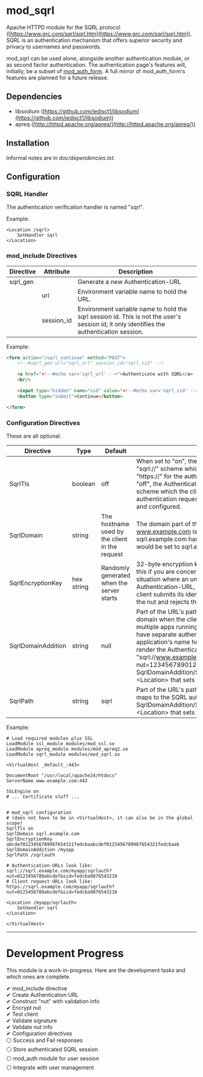 # mod_sqrl

Apache HTTPD module for the SQRL protocol
([https://www.grc.com/sqrl/sqrl.htm](https://www.grc.com/sqrl/sqrl.htm)).
SQRL is an authentication mechanism that offers superior security and privacy
to usernames and passwords.

mod\_sqrl can be used alone, alongside another authentication module, or
as second factor authentication. The authentication page's features will,
initially, be a subset of
[mod\_auth\_form](http://httpd.apache.org/docs/2.4/mod/mod_auth_form.html).
A full mirror of mod\_auth\_form's features are planned for a future release.

## Dependencies

* libsodium ([https://github.com/jedisct1/libsodium](https://github.com/jedisct1/libsodium))
* apreq ([http://httpd.apache.org/apreq/](http://httpd.apache.org/apreq/))

## Installation

Informal notes are in _doc/dependencies.txt_.

## Configuration

### SQRL Handler

The authentication verification handler is named "sqrl".

Example:  
```
<Location /sqrl>
    SetHandler sqrl
</Location>
```

### mod\_include Directives

| Directive | Attribute   | Description |
| --------- | ----------- | ----------- |
| sqrl\_gen |             | Generate a new Authentication-URL |
|           | url         | Environment variable name to hold the URL. |
|           | session\_id | Environment variable name to hold the sqrl session id. This is not the user's session id; it only identifies the authentication session. |

Example:
```HTML
<form action="/sqrl_continue" method="POST">
    <!--#sqrl_gen url="sqrl_url" session_id="sqrl_sid" -->

    <a href="<!--#echo var='sqrl_url' -->">Authenticate with SQRL</a>
    <br/>

    <input type="hidden" name="sid" value="<!--#echo var='sqrl_sid' -->"/>
    <button type="submit">Continue</button>

</form>
```

### Configuration Directives

These are all optional.

| Directive          | Type       | Default | Description |
| ------------------ | ---------- | ------- | ----------- |
| SqrlTls            | boolean    | off     | When set to "on", the Authentication-URL will have a "sqrl://" scheme which the client will convert to "https://" for the authentication request. When set to "off", the Authentication-URL will have a "qrl://" scheme which the client will convert to "http://" for the authentication request. Set to "on" if mod\_ssl is loaded and configured. |
| SqrlDomain         | string     | The hostname used by the client in the request | The domain part of the Authentication-URL. If www.example.com is serving the website but sqrl.example.com handles authentication, SqrlDomain would be set to sqrl.example.com. |
| SqrlEncryptionKey  | hex string | Randomly generated when the server starts | 32-byte encryption key used to encrypt the nut. Set this if you are concerned with encountering the situation where an unlucky client requests an Authentication-URL, the server is restarted, then the client submits its identity but the server fails to decrypt the nut and rejects the identity. |
| SqrlDomainAddition | string     | null    | Part of the URL's path that should be included with the domain when the client calculates its keys. If you have multiple apps running under the same domain, they can have separate authentications by putting the application's name here. Example: "app\_name" would render the Authentication-URL "sqrl://www.example.com/app_name &#x7c;sqrl?nut=1234567890123456&sid=6543210987654321". SqrlDomainAddition/SqrlPath must match the &lt;Location> that sets the "sqrl" handler. |
| SqrlPath           | string     | sqrl    | Part of the URL's path (after any domain-addition) that maps to the SQRL authentication handler. SqrlDomainAddition/SqrlPath must match the &lt;Location> that sets the "sqrl" handler. |

Example:
```
# Load required modules plus SSL
LoadModule ssl_module modules/mod_ssl.so
LoadModule apreq_module modules/mod_apreq2.so
LoadModule sqrl_module modules/mod_sqrl.so

<VirtualHost _default_:443>

DocumentRoot "/usr/local/apache24/htdocs"
ServerName www.example.com:443

SSLEngine on
# ... Certificate stuff ...


# mod_sqrl configuration
# (does not have to be in <VirtualHost>, it can also be in the global scope)
SqrlTls on
SqrlDomain sqrl.example.com
SqrlEncryptionKey abcdef0123456789987654321fedcbaabcdef0123456789987654321fedcbaab
SqrlDomainAddition /myapp
SqrlPath /sqrlauth

# Authentication-URLs look like: sqrl://sqrl.example.com/myapp|sqrlauth?nut=0123456789abcdef&sid=fedcba9876543210
# Client request-URLs look like: https://sqrl.example.com/myapp/sqrlauth?nut=0123456789abcdef&sid=fedcba9876543210

<Location /myapp/sqrlauth>
    SetHandler sqrl
</Location>

</VirtualHost>

```
  

---
# Development Progress

This module is a work-in-progress. Here are the development tasks and which
ones are complete.

&#x2714; mod\_include directive  
&#x2714; Create Authentication URL  
&#x2714; Construct "nut" with validation info  
&#x2714; Encrypt nut  
&#x2714; Test client  
&#x2714; Validate signature  
&#x2714; Validate nut info  
&#x2714; Configuration directives  
&#x26aa; Success and Fail responses  
&#x26aa; Store authenticated SQRL session  
&#x26aa; mod\_auth module for user session  
&#x26aa; Integrate with user management  

